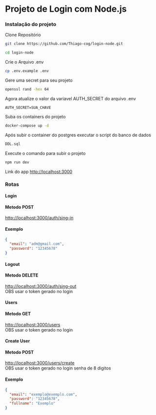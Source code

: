 # Projeto de Login com Node.js 

### Instalação do projeto
Clone Repositório
```sh
git clone https://github.com/Thiago-cog/login-node.git
```
```sh
cd login-node
```

Crie o Arquivo .env
```sh
cp .env.example .env
```
Gere uma secret para seu projeto
```sh
openssl rand -hex 64
```
Agora atualize o valor da variavel AUTH_SECRET do arquivo .env
```dosini
AUTH_SECRET=SUA_CHAVE
```

Suba os containers do projeto
```sh
docker-compose up -d
```

Após subir o container do postgres executar o script do banco de dados
```sh
DDL.sql
```

Execute o comando para subir o projeto
```sh
npm run dev
```

Link do app
[http://localhost:3000](http://localhost:3000)  

### Rotas
#### Login
#### Metodo POST
[http://localhost:3000/auth/sing-in](http://localhost:3000/auth/sing-in)  
#### Exemplo
```json
{
  "email": "adm@gmail.com",
  "password": "12345678"
}
```
#### Logout
#### Metodo DELETE
[http://localhost:3000/auth/sing-out](http://localhost:3000/auth/sing-out)  
OBS usar o token gerado no login

#### Users
#### Metodo GET
[http://localhost:3000/users](http://localhost:3000/users)  
OBS usar o token gerado no login

#### Create User
#### Metodo POST
[http://localhost:3000/users/create](http://localhost:3000/users/create)  
OBS usar o token gerado no login 
senha de 8 digitos 
#### Exemplo
```json
{
  "email": "exemplo@exemplo.com",
  "password": "12345678",
  "fullname": "Exemplo"
}
```
